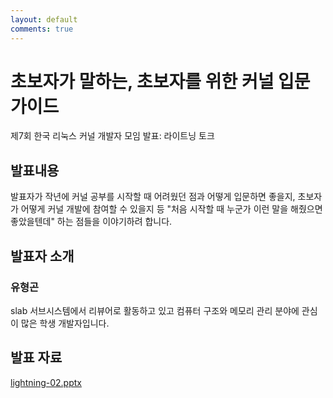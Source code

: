 ```yaml
---
layout: default
comments: true
---
```


# 초보자가 말하는, 초보자를 위한 커널 입문 가이드
제7회 한국 리눅스 커널 개발자 모임 발표: 라이트닝 토크

## 발표내용
발표자가 작년에 커널 공부를 시작할 때 어려웠던 점과 어떻게 입문하면 좋을지,
초보자가 어떻게 커널 개발에 참여할 수 있을지 등 "처음 시작할 때 누군가
이런 말을 해줬으면 좋았을텐데" 하는 점들을 이야기하려 합니다.


## 발표자 소개

### 유형곤
slab 서브시스템에서 리뷰어로 활동하고 있고 컴퓨터 구조와 메모리 관리 분야에 관심이 많은 학생 개발자입니다.

## 발표 자료
[lightning-02.pptx](https://github.com/kernel-dev-ko/kernel-dev-ko.github.io/raw/master/7th/lightning-02/lightning-02.pptx)
